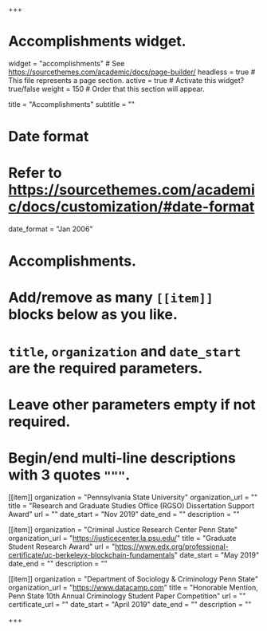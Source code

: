 +++
# Accomplishments widget.
widget = "accomplishments"  # See https://sourcethemes.com/academic/docs/page-builder/
headless = true  # This file represents a page section.
active = true  # Activate this widget? true/false
weight = 150  # Order that this section will appear.

title = "Accomplish&shy;ments"
subtitle = ""

# Date format
#   Refer to https://sourcethemes.com/academic/docs/customization/#date-format
date_format = "Jan 2006"

# Accomplishments.
#   Add/remove as many `[[item]]` blocks below as you like.
#   `title`, `organization` and `date_start` are the required parameters.
#   Leave other parameters empty if not required.
#   Begin/end multi-line descriptions with 3 quotes `"""`.

[[item]]
  organization = "Pennsylvania State University"
  organization_url = ""
  title = "Research and Graduate Studies Office (RGSO) Dissertation Support Award"
  url = ""
  date_start = "Nov 2019"
  date_end = ""
  description = ""

[[item]]
  organization = "Criminal Justice Research Center Penn State"
  organization_url = "https://justicecenter.la.psu.edu/"
  title = "Graduate Student Research Award"
  url = "https://www.edx.org/professional-certificate/uc-berkeleyx-blockchain-fundamentals"
  date_start = "May 2019"
  date_end = ""
  description = ""
  
[[item]]
  organization = "Department of Sociology & Criminology Penn State"
  organization_url = "https://www.datacamp.com"
  title = "Honorable Mention, Penn State 10th Annual Criminology Student Paper Competition"
  url = ""
  certificate_url = ""
  date_start = "April 2019"
  date_end = ""
  description = ""

+++
